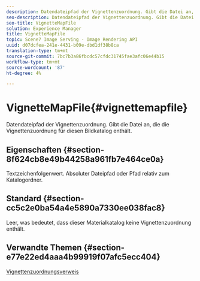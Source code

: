 ```yaml
---
description: Datendateipfad der Vignettenzuordnung. Gibt die Datei an, die die Vignettenzuordnung für diesen Bildkatalog enthält.
seo-description: Datendateipfad der Vignettenzuordnung. Gibt die Datei an, die die Vignettenzuordnung für diesen Bildkatalog enthält.
seo-title: VignetteMapFile
solution: Experience Manager
title: VignetteMapFile
topic: Scene7 Image Serving - Image Rendering API
uuid: d07dcfea-241e-4431-b09e-dbd1df38b8ca
translation-type: tm+mt
source-git-commit: 7bc7b3a86fbcdc57cfdc31745fae3afc06e44b15
workflow-type: tm+mt
source-wordcount: '87'
ht-degree: 4%

---
```



# VignetteMapFile{#vignettemapfile}

Datendateipfad der Vignettenzuordnung. Gibt die Datei an, die die Vignettenzuordnung für diesen Bildkatalog enthält.

## Eigenschaften {#section-8f624cb8e49b44258a961fb7e464ce0a}

Textzeichenfolgenwert. Absoluter Dateipfad oder Pfad relativ zum Katalogordner.

## Standard {#section-cc5c2e0ba54a4e5890a7330ee038fac8}

Leer, was bedeutet, dass dieser Materialkatalog keine Vignettenzuordnung enthält.

## Verwandte Themen {#section-e77e22ed4aaa4b99919f07afc5ecc404}

[Vignettenzuordnungsverweis](../../../../../ir-api/material-cat/image-rendering-api-ref/c-ir-material-catalog/c-ir-vignette-map-reference/c-ir-vignette-map-reference.md#concept-f9486269f2b04d4cb6750f3af7bf0eb7)
